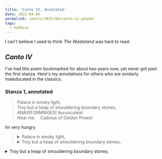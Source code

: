 ```yaml
---
title: 'Canto IV, Annotated'
date: 2022-04-06
permalink: /posts/2022/04/canto-iv-pound/
tags:
  - hobbies
---
```


I can't believe I used to think _The Wasteland_ was hard to read.

## _Canto IV_
I've had this poem bookmarked for about two years now, yet never got past the first stanza. Here's my annotations for others who are similarly maleducated in the classics.

### Stanza 1, annotated
> Palace in smoky light, <br>
> Troy but a heap of smouldering boundary stones, <br>
> ANAXIFORMINGES!  Aurunculeia! <br>
> Hear me.&nbsp; &nbsp; Cadmus of Golden Prows!  <br>

[^1]: sup

Im very hungry

> <details>
> <summary>Palace in smoky light, </summary>
> 
> content body (support **markdown** syntax ~~hmm~~)
> 
> ```
>   blha bah b lah
> ```
> 
> </details>
>
><details>
><summary> Troy but a heap of smouldering boundary stones,</summary>
>  
>> Troy
>  
></details>

<details>
<summary> Troy but a heap of smouldering boundary stones, </summary>

  > summary summary
  
</details>
